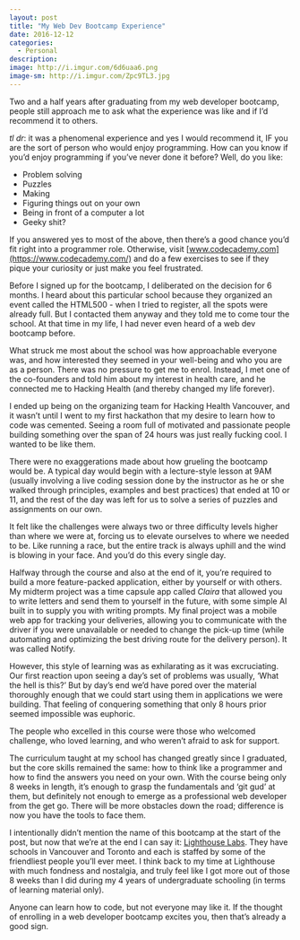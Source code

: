 ```yaml
---
layout: post
title: "My Web Dev Bootcamp Experience"
date: 2016-12-12
categories:
  - Personal
description: 
image: http://i.imgur.com/6d6uaa6.png
image-sm: http://i.imgur.com/Zpc9TL3.jpg
---
```


Two and a half years after graduating from my web developer bootcamp, people still approach me to ask what the experience was like and if I’d recommend it to others.

*tl dr*: it was a phenomenal experience and yes I would recommend it, IF you are the sort of person who would enjoy programming. How can you know if you’d enjoy programming if you’ve never done it before? Well, do you like:

* Problem solving
* Puzzles
* Making
* Figuring things out on your own
* Being in front of a computer a lot
* Geeky shit?


If you answered yes to most of the above, then there’s a good chance you’d fit right into a programmer role. Otherwise, visit [www.codecademy.com](https://www.codecademy.com/) and do a few exercises to see if they pique your curiosity or just make you feel frustrated.

Before I signed up for the bootcamp, I deliberated on the decision for 6 months. I heard about this particular school because they organized an event called the HTML500 - when I tried to register, all the spots were already full. But I contacted them anyway and they told me to come tour the school. At that time in my life, I had never even heard of a web dev bootcamp before.

What struck me most about the school was how approachable everyone was, and how interested they seemed in your well-being and who you are as a person. There was no pressure to get me to enrol. Instead, I met one of the co-founders and told him about my interest in health care, and he connected me to Hacking Health (and thereby changed my life forever). 

I ended up being on the organizing team for Hacking Health Vancouver, and it wasn’t until I went to my first hackathon that my desire to learn how to code was cemented. Seeing a room full of motivated and passionate people building something over the span of 24 hours was just really fucking cool. I wanted to be like them.

There were no exaggerations made about how grueling the bootcamp would be. A typical day would begin with a lecture-style lesson at 9AM (usually involving a live coding session done by the instructor as he or she walked through principles, examples and best practices) that ended at 10 or 11, and the rest of the day was left for us to solve a series of puzzles and assignments on our own. 

It felt like the challenges were always two or three difficulty levels higher than where we were at, forcing us to elevate ourselves to where we needed to be. Like running a race, but the entire track is always uphill and the wind is blowing in your face. And you’d do this every single day.

Halfway through the course and also at the end of it, you’re required to build a more feature-packed application, either by yourself or with others. My midterm project was a time capsule app called *Claira* that allowed you to write letters and send them to yourself in the future, with some simple AI built in to supply you with writing prompts. My final project was a mobile web app for tracking your deliveries, allowing you to communicate with the driver if you were unavailable or needed to change the pick-up time (while automating and optimizing the best driving route for the delivery person). It was called Notify.

However, this style of learning was as exhilarating as it was excruciating. Our first reaction upon seeing a day’s set of problems was usually, ‘What the hell is this?’ But by day’s end we’d have pored over the material thoroughly enough that we could start using them in applications we were building. That feeling of conquering something that only 8 hours prior seemed impossible was euphoric.

The people who excelled in this course were those who welcomed challenge, who loved learning, and who weren’t afraid to ask for support.

The curriculum taught at my school has changed greatly since I graduated, but the core skills remained the same: how to think like a programmer and how to find the answers you need on your own. With the course being only 8 weeks in length, it’s enough to grasp the fundamentals and ‘git gud’ at them, but definitely not enough to emerge as a professional web developer from the get go. There will be more obstacles down the road; difference is now you have the tools to face them.

I intentionally didn’t mention the name of this bootcamp at the start of the post, but now that we’re at the end I can say it: [Lighthouse Labs](https://lighthouselabs.ca/). They have schools in Vancouver and Toronto  and each is staffed by some of the friendliest people you’ll ever meet. I think back to my time at Lighthouse with much fondness and nostalgia, and truly feel like I got more out of those 8 weeks than I did during my 4 years of undergraduate schooling (in terms of learning material only).

Anyone can learn how to code, but not everyone may like it. If the thought of enrolling in a web developer bootcamp excites you, then that’s already a good sign.


